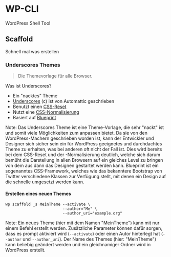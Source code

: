 # WP-CLI

WordPress Shell Tool



## Scaffold

Schnell mal was erstellen


### Underscores Themes

> Die Themevorlage für alle Browser.


Was ist Underscores?

- Ein "nacktes" Theme
- [Underscores](http://underscores.me/) (c) ist von Automattic geschrieben
- Benutzt einen [CSS-Reset](http://meyerweb.com/eric/tools/css/reset/index.html)
- Nutzt eine [CSS-Normalisierung](http://necolas.github.com/normalize.css/)
- Basiert auf [Blueprint](http://www.blueprintcss.org/)

Note: Das Underscores Theme ist eine Theme-Vorlage, die sehr "nackt" ist und somit viele
Möglichkeiten zum anpassen bietet.
Da sie von den WordPress-Machern geschrieben worden ist,
kann der Entwickler und Designer sich sicher sein ein für WordPress geeignetes
und durchdachtes Theme zu erhalten,
was bei anderen oft nicht der Fall ist.
Dies wird bereits bei dem CSS-Reset und der -Normalisierung deutlich,
welche sich darum bemüht die Darstellung in allen Browsern auf ein gleiches Level zu bringen
von dem aus dann das Designen gestartet werden kann.
Blueprint ist ein sogenanntes CSS-Framework,
welches wie das bekanntere Bootstrap von Twitter verschiedene Klassen zur Verfügung stellt,
mit denen ein Design auf die schnelle umgesetzt werden kann.


#### Erstellen eines neuen Themes

    wp scaffold _s MeinTheme --activate \
                             --author="Me" \
                             --author_uri="example.org"
                           
Note: Ein neues Theme (hier mit dem Namen "MeinTheme") kann mit nur einem Befehl erstellt werden.
Zusätzliche Parameter können dafür sorgen, dass es prompt aktiviert wird (`--activate`)
oder einen Autor hinterlegt hat (`--author` und `--author_uri`).
Der Name des Themes (hier: "MeinTheme") kann beliebig geändert werden
und ein gleichnamiger Ordner wird in WordPress erstellt.
